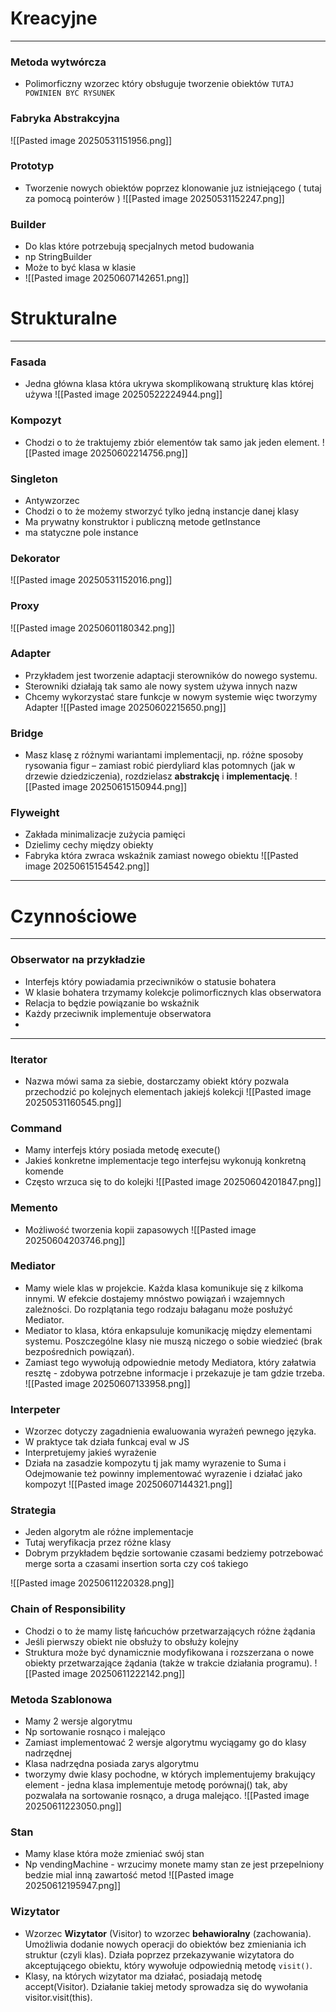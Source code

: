 # Kreacyjne
---

### Metoda wytwórcza
- Polimorficzny wzorzec który obsługuje tworzenie obiektów 
`TUTAJ POWINIEN BYC RYSUNEK`


### Fabryka Abstrakcyjna

![[Pasted image 20250531151956.png]]

### Prototyp
- Tworzenie nowych obiektów poprzez klonowanie juz istniejącego ( tutaj za pomocą pointerów )
![[Pasted image 20250531152247.png]]


### Builder

- Do klas które potrzebują specjalnych metod budowania
- np StringBuilder
- Może to być klasa w klasie
- ![[Pasted image 20250607142651.png]]
# Strukturalne
---

### Fasada
- Jedna główna klasa która ukrywa skomplikowaną strukturę klas której używa
![[Pasted image 20250522224944.png]]
### Kompozyt
- Chodzi o to że traktujemy zbiór elementów tak samo jak jeden element.
![[Pasted image 20250602214756.png]]

### Singleton
- Antywzorzec 
- Chodzi o to że możemy stworzyć tylko jedną instancje danej klasy 
- Ma prywatny konstruktor i publiczną metode getInstance
- ma statyczne pole instance

### Dekorator

![[Pasted image 20250531152016.png]]


### Proxy

![[Pasted image 20250601180342.png]]


### Adapter

- Przykładem jest tworzenie adaptacji sterowników do nowego systemu. 
- Sterowniki działają tak samo ale nowy system używa innych nazw
- Chcemy wykorzystać stare funkcje w nowym systemie więc tworzymy Adapter
![[Pasted image 20250602215650.png]]


### Bridge

- Masz klasę z różnymi wariantami implementacji, np. różne sposoby rysowania figur – zamiast robić pierdyliard klas potomnych (jak w drzewie dziedziczenia), rozdzielasz **abstrakcję** i **implementację**.
![[Pasted image 20250615150944.png]]


### Flyweight
- Zakłada minimalizacje zużycia pamięci
- Dzielimy cechy między obiekty
- Fabryka która zwraca wskaźnik zamiast nowego obiektu
![[Pasted image 20250615154542.png]]




---





# Czynnościowe
---

### Obserwator na przykładzie
- Interfejs który powiadamia przeciwników o statusie bohatera
- W klasie bohatera trzymamy kolekcje polimorficznych klas obserwatora
- Relacja to będzie powiązanie bo wskaźnik
- Każdy przeciwnik implementuje obserwatora
- 



---

### Iterator

- Nazwa mówi sama za siebie, dostarczamy obiekt który pozwala przechodzić po kolejnych elementach jakiejś kolekcji
 ![[Pasted image 20250531160545.png]]

### Command
- Mamy interfejs który posiada metodę execute()
- Jakieś konkretne implementacje tego interfejsu wykonują konkretną komende
- Często wrzuca się to do kolejki
![[Pasted image 20250604201847.png]]


### Memento

- Możliwość tworzenia kopii zapasowych
![[Pasted image 20250604203746.png]]


### Mediator

- Mamy wiele klas w projekcie. Każda klasa komunikuje się z kilkoma innymi. W efekcie dostajemy mnóstwo powiązań i wzajemnych zależności. Do rozplątania tego rodzaju bałaganu może posłużyć Mediator.
- Mediator to klasa, która enkapsuluje komunikację między elementami systemu. Poszczególne klasy nie muszą niczego o sobie wiedzieć (brak bezpośrednich powiązań).
- Zamiast tego wywołują odpowiednie metody Mediatora, który załatwia resztę - zdobywa potrzebne informacje i przekazuje je tam gdzie trzeba.
![[Pasted image 20250607133958.png]]


### Interpeter

- Wzorzec dotyczy zagadnienia ewaluowania wyrażeń pewnego języka.
- W praktyce tak działa funkcaj eval w JS
- Interpretujemy jakieś wyrażenie 
- Działa na zasadzie kompozytu tj jak mamy wyrazenie to Suma i Odejmowanie też powinny implementować wyrazenie i działać jako kompozyt
![[Pasted image 20250607144321.png]]

### Strategia
- Jeden algorytm ale różne implementacje
- Tutaj weryfikacja przez różne klasy
- Dobrym przykładem będzie sortowanie czasami bedziemy potrzebować merge sorta a czasami insertion sorta czy coś takiego

![[Pasted image 20250611220328.png]]


### Chain of Responsibility
- Chodzi o to że mamy listę łańcuchów przetwarzających różne żądania
- Jeśli pierwszy obiekt nie obsłuży to obsłuży kolejny
- Struktura może być dynamicznie modyfikowana i rozszerzana o nowe obiekty przetwarzające żądania (także w trakcie działania programu).
![[Pasted image 20250611222142.png]]

### Metoda Szablonowa
- Mamy 2 wersje algorytmu
- Np sortowanie rosnąco i malejąco
- Zamiast implementować 2 wersje algorytmu wyciągamy go do klasy nadrzędnej
- Klasa nadrzędna posiada zarys algorytmu 
- tworzymy dwie klasy pochodne, w których implementujemy brakujący element - jedna klasa implementuje metodę porównaj() tak, aby pozwalała na sortowanie rosnąco, a druga malejąco.
![[Pasted image 20250611223050.png]]

### Stan

- Mamy klase która może zmieniać swój stan
- Np vendingMachine - wrzucimy monete mamy stan ze jest przepelniony bedzie mial inną zawartość metod
![[Pasted image 20250612195947.png]]


### Wizytator

- Wzorzec **Wizytator** (Visitor) to wzorzec **behawioralny** (zachowania). Umożliwia dodanie nowych operacji do obiektów bez zmieniania ich struktur (czyli klas). Działa poprzez przekazywanie wizytatora do akceptującego obiektu, który wywołuje odpowiednią metodę `visit()`.
- Klasy, na których wizytator ma działać, posiadają metodę accept(Visitor). Działanie takiej metody sprowadza się do wywołania visitor.visit(this).
